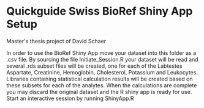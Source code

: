 # Quickguide Swiss BioRef Shiny App Setup
Master's thesis project of David Schaer

In order to use the BioRef Shiny App move your dataset into this folder as a .csv file.
By sourcing the file Initiate_Session.R your dataset will be read and several .rds subset files will be created, one for each of the Labtestes Aspartate, Creatinine, Hemoglobin, Cholesterol, Potassium and Leukocytes. Libraries containing statistical calculation results will be created based on these subsets for each of the analytes.
When the calculations are complete you may discard the original dataset and the R shiny app is ready for use.
Start an interactive session by running ShinyApp.R
